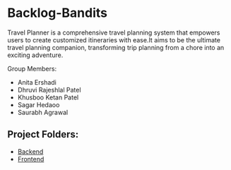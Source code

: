 # Backlog-Bandits

Travel Planner is a comprehensive travel planning system that empowers users to create customized itineraries with ease.It aims to be the ultimate travel planning companion, transforming trip planning from a chore into an exciting adventure.

Group Members:

- Anita Ershadi
- Dhruvi Rajeshlal Patel
- Khusboo Ketan Patel
- Sagar Hedaoo
- Saurabh Agrawal

## Project Folders:

- [Backend](https://github.com/Explore-Hub-Capstone-Project/ExploreHub-Backend)
- [Frontend](https://github.com/Explore-Hub-Capstone-Project/ExploreHub-Frontend)
